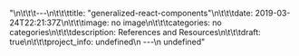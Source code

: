 "\n\t\t\t---\n\t\t\ttitle: \"generalized-react-components\"\n\t\t\tdate: 2019-03-24T22:21:37Z\n\t\t\timage: no image\n\t\t\tcategories: no categories\n\t\t\tdescription: References and Resources\n\t\t\tdraft: true\n\t\t\tproject_info: undefined\n      ---\n      undefined"